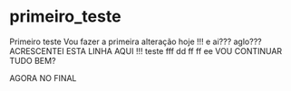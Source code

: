 # primeiro_teste
Primeiro teste
Vou fazer a primeira alteração hoje !!!
e ai??? aglo???
ACRESCENTEI ESTA LINHA AQUI !!!
teste
fff
dd
ff
ff
ee
VOU CONTINUAR 
TUDO BEM?

AGORA NO FINAL
